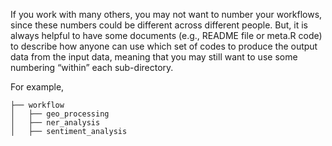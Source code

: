 

If you work with many others, you may not want to number your workflows, since these numbers could be different across different people. But, it is always helpful to have some documents (e.g., README file or meta.R code) to describe how anyone can use which set of codes to produce the output data from the input data, meaning that you may still want to use some numbering “within” each sub-directory.

For example, 

```
├── workflow
│   ├── geo_processing
│   ├── ner_analysis
│   ├── sentiment_analysis
```


